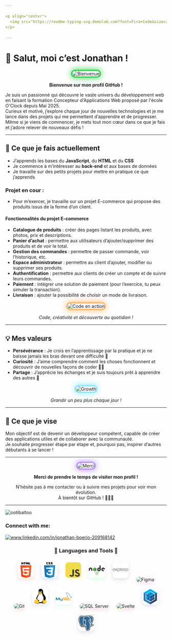 ```yaml
---

<p align="center">
  <img src="https://readme-typing-svg.demolab.com?font=Fira+Code&size=22&pause=1000&color=39d353&vCenter=true&width=320&lines=Bienvenue+sur+mon+GitHub!;Toujours+de+bonne+humeur+%F0%9F%98%8A;Frontend+%26+Backend+Enthusiast;Let's+code+together+!" alt="Typing SVG" />
</p>

---
```


# 👋 Salut, moi c’est Jonathan ! 

<p align="center">
  <img src="https://media.giphy.com/media/l0MYt5jPR6QX5pnqM/giphy.gif" 
       alt="Bienvenue" 
       width="300"
       style="border-radius:20px; box-shadow:0 0 20px #39d353; border:4px solid #39d353;"/>
</p>
<p align="center"><b>Bienvenue sur mon profil GitHub !</b></p>

Je suis un passionné qui découvre le vaste univers du développement web en faisant la formation Concepteur d'Applications Web proposé par l'école O'Clock depuis Mai 2025.  
Curieux et motivé, j’explore chaque jour de nouvelles technologies et je me lance dans des projets qui me permettent d’apprendre et de progresser.  
Même si je viens de commencer, je mets tout mon cœur dans ce que je fais et j’adore relever de nouveaux défis !

---

## 🚀 Ce que je fais actuellement

- J’apprends les bases du **JavaScript**, du **HTML** et du **CSS**
- Je commence à m’intéresser au **back-end** et aux bases de données
- Je travaille sur des petits projets pour mettre en pratique ce que j’apprends

### Projet en cour :

- Pour m’exercer, je travaille sur un projet E-commerce qui propose des produits issus de la ferme d’un client.
  
#### Fonctionnalités du projet E-commerce

- **Catalogue de produits** : créer des pages listant les produits, avec photos, prix et descriptions.
- **Panier d’achat** : permettre aux utilisateurs d’ajouter/supprimer des produits et de voir le total.
- **Gestion des commandes** : permettre de passer commande, voir l’historique, etc.
- **Espace administrateur** : permettre au client d’ajouter, modifier ou supprimer ses produits.
- **Authentification** : permettre aux clients de créer un compte et de suivre leurs commandes.
- **Paiement** : intégrer une solution de paiement (pour l’exercice, tu peux simuler la transaction).
- **Livraison** : ajouter la possibilité de choisir un mode de livraison.

<p align="center">
  <img src="https://media.giphy.com/media/qgQUggAC3Pfv687qPC/giphy.gif"
       alt="Code en action"
       width="300"
       style="border-radius:20px; box-shadow:0 0 20px #ffb86c; border:4px solid #ffb86c;">
</p>
<p align="center"><i>Code, créativité et découverte au quotidien !</i></p>

---

## 💡 Mes valeurs

- **Persévérance** : Je crois en l’apprentissage par la pratique et je ne baisse jamais les bras devant une difficulté 💪
- **Curiosité** : J’aime comprendre comment les choses fonctionnent et découvrir de nouvelles façons de coder 🕵️‍♂️
- **Partage** : J’apprécie les échanges et je suis toujours prêt à apprendre des autres 🤝

<p align="center">
  <img src="https://media.giphy.com/media/JIX9t2j0ZTN9S/giphy.gif"
       alt="Growth"
       width="220"
       style="border-radius:20px; box-shadow:0 0 20px #8be9fd; border:4px solid #8be9fd;">
</p>
<p align="center"><i>Grandir un peu plus chaque jour !</i></p>

---

## 🌱 Ce que je vise

Mon objectif est de devenir un développeur compétent, capable de créer des applications utiles et de collaborer avec la communauté.  
Je souhaite progresser étape par étape et, pourquoi pas, inspirer d’autres débutants à se lancer !

---

<p align="center">
  <img src="https://media.giphy.com/media/3oKIPwoeGErMmaI43C/giphy.gif"
       alt="Merci"
       width="180"
       style="border-radius:20px; box-shadow:0 0 20px #bd93f9; border:4px solid #bd93f9;">
</p>
<p align="center"><b>Merci de prendre le temps de visiter mon profil !</b></p>
<p align="center">N’hésite pas à me contacter ou à suivre mes projets pour voir mon évolution.<br>À bientôt sur GitHub ! 👨‍💻✨</p>

---

<p align="left"> <img src="https://komarev.com/ghpvc/?username=ootibaltoo&label=Profile%20views&color=0e75b6&style=flat" alt="ootibaltoo" /> </p>

<h3 align="left">Connect with me:</h3>
<p align="left">
<a href="https://linkedin.com/in/www.linkedin.com/in/jonathan-boerio-209168142" target="blank"><img align="center" src="https://raw.githubusercontent.com/rahuldkjain/github-profile-readme-generator/master/src/images/icons/Social/linked-in-alt.svg" alt="www.linkedin.com/in/jonathan-boerio-209168142" height="30" width="40" /></a>
</p>

<h3 align="center">🌈 Languages and Tools 🌈</h3>
<div align="center">

  <img src="https://raw.githubusercontent.com/devicons/devicon/master/icons/html5/html5-original-wordmark.svg" alt="HTML" width="50" height="50" style="margin: 10px; border-radius: 12px; box-shadow: 0 4px 12px rgba(255,102,0,0.2);" />
  <img src="https://raw.githubusercontent.com/devicons/devicon/master/icons/css3/css3-original-wordmark.svg" alt="CSS" width="50" height="50" style="margin: 10px; border-radius: 12px; box-shadow: 0 4px 12px rgba(0,102,255,0.18);" />
  <img src="https://raw.githubusercontent.com/devicons/devicon/master/icons/javascript/javascript-original.svg" alt="JavaScript" width="50" height="50" style="margin: 10px; border-radius: 12px; box-shadow: 0 4px 12px rgba(255,255,0,0.17);" />
  <img src="https://raw.githubusercontent.com/devicons/devicon/master/icons/nodejs/nodejs-original-wordmark.svg" alt="NodeJS" width="50" height="50" style="margin: 10px; border-radius: 12px; box-shadow: 0 4px 12px rgba(0,255,102,0.15);" />
  <img src="https://raw.githubusercontent.com/devicons/devicon/master/icons/express/express-original-wordmark.svg" alt="Express" width="50" height="50" style="margin: 10px; border-radius: 12px; box-shadow: 0 4px 12px rgba(51,51,51,0.15);" />
  <img src="https://www.vectorlogo.zone/logos/figma/figma-icon.svg" alt="Figma" width="50" height="50" style="margin: 10px; border-radius: 12px; box-shadow: 0 4px 12px rgba(255,0,255,0.13);" />
  <img src="https://www.vectorlogo.zone/logos/git-scm/git-scm-icon.svg" alt="Git" width="50" height="50" style="margin: 10px; border-radius: 12px; box-shadow: 0 4px 12px rgba(204,51,51,0.13);" />
  <img src="https://raw.githubusercontent.com/devicons/devicon/master/icons/linux/linux-original.svg" alt="Linux" width="50" height="50" style="margin: 10px; border-radius: 12px; box-shadow: 0 4px 12px rgba(51,51,204,0.12);" />
  <img src="https://raw.githubusercontent.com/devicons/devicon/master/icons/mysql/mysql-original-wordmark.svg" alt="MySQL" width="50" height="50" style="margin: 10px; border-radius: 12px; box-shadow: 0 4px 12px rgba(0,204,204,0.12);" />
  <img src="https://www.svgrepo.com/show/303229/microsoft-sql-server-logo.svg" alt="SQL Server" width="50" height="50" style="margin: 10px; border-radius: 12px; box-shadow: 0 4px 12px rgba(204,0,0,0.12);" />
  <img src="https://upload.wikimedia.org/wikipedia/commons/1/1b/Svelte_Logo.svg" alt="Svelte" width="50" height="50" style="margin: 10px; border-radius: 12px; box-shadow: 0 4px 12px rgba(255,51,51,0.12);" />
  <img src="https://raw.githubusercontent.com/devicons/devicon/master/icons/sequelize/sequelize-original.svg" alt="Sequelize" width="50" height="50" style="margin: 10px; border-radius: 12px; box-shadow: 0 4px 12px rgba(0,0,204,0.13);" />
  <img src="https://raw.githubusercontent.com/devicons/devicon/master/icons/postgresql/postgresql-original.svg" alt="PostgreSQL" width="50" height="50" style="margin: 10px; border-radius: 12px; box-shadow: 0 4px 12px rgba(0,0,204,0.13);" />

</div>

